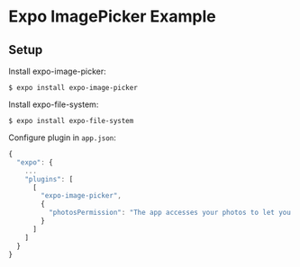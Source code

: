 # Expo ImagePicker Example

## Setup

Install expo-image-picker:

`$ expo install expo-image-picker`

Install expo-file-system:

`$ expo install expo-file-system`

Configure plugin in `app.json`:

```js
{
  "expo": {
    ...
    "plugins": [
      [
        "expo-image-picker",
        {
          "photosPermission": "The app accesses your photos to let you share them with your friends."
        }
      ]
    ]
  }
}
```
